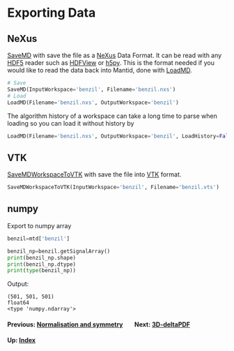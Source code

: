 # Exporting Data

## NeXus

[SaveMD](http://docs.mantidproject.org/nightly/algorithms/SaveMD.html)
with save the file as a [NeXus](http://www.nexusformat.org) Data
Format. It can be read with any [HDF5](https://www.hdfgroup.org)
reader such as
[HDFView](https://support.hdfgroup.org/products/java/hdfview) or
[h5py](http://www.h5py.org). This is the format needed if you would
like to read the data back into Mantid, done with
[LoadMD](http://docs.mantidproject.org/nightly/algorithms/LoadMD.html).


```python
# Save
SaveMD(InputWorkspace='benzil', Filename='benzil.nxs')
# Load
LoadMD(Filename='benzil.nxs', OutputWorkspace='benzil')
```

The algorithm history of a workspace can take a long time to parse
when loading so you can load it without history by
```python
LoadMD(Filename='benzil.nxs', OutputWorkspace='benzil', LoadHistory=False)
```

## VTK

[SaveMDWorkspaceToVTK](http://docs.mantidproject.org/nightly/algorithms/SaveMDWorkspaceToVTK.html)
with save the file into [VTK](http://www.vtk.org) format.

```python
SaveMDWorkspaceToVTK(InputWorkspace='benzil', Filename='benzil.vts')
```

## numpy

Export to numpy array
```python
benzil=mtd['benzil']

benzil_np=benzil.getSignalArray()
print(benzil_np.shape)
print(benzil_np.dtype)
print(type(benzil_np))
```

Output:
```
(501, 501, 501)
float64
<type 'numpy.ndarray'>
```

#### Previous: [Normalisation and symmetry](reduction) &nbsp;&nbsp;&nbsp;&nbsp;&nbsp;&nbsp; Next: [3D-deltaPDF](pdf)
#### Up: [Index](index)
